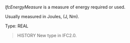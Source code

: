 _IfcEnergyMeasure_ is a measure of energy required or used.

<!-- end of short definition -->


Usually measured in Joules, (J, Nm).

Type: REAL

> HISTORY New type in IFC2.0.
